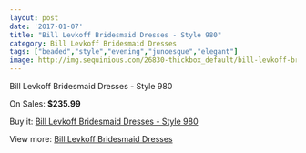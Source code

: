 ```yaml
---
layout: post
date: '2017-01-07'
title: "Bill Levkoff Bridesmaid Dresses - Style 980"
category: Bill Levkoff Bridesmaid Dresses
tags: ["beaded","style","evening","junoesque","elegant"]
image: http://img.sequinious.com/26830-thickbox_default/bill-levkoff-bridesmaid-dresses-style-980.jpg
---
```

Bill Levkoff Bridesmaid Dresses - Style 980

On Sales: **$235.99**
<a href="https://www.sequinious.com/bill-levkoff-bridesmaid-dresses/10849-bill-levkoff-bridesmaid-dresses-style-980.html"><amp-img layout="responsive" width="600" height="600" src="//img.sequinious.com/26830-thickbox_default/bill-levkoff-bridesmaid-dresses-style-980.jpg" alt="Bill Levkoff Bridesmaid Dresses - Style 980 0" /></a>

Buy it: [Bill Levkoff Bridesmaid Dresses - Style 980](https://www.sequinious.com/bill-levkoff-bridesmaid-dresses/10849-bill-levkoff-bridesmaid-dresses-style-980.html "Bill Levkoff Bridesmaid Dresses - Style 980")

View more: [Bill Levkoff Bridesmaid Dresses](https://www.sequinious.com/38-bill-levkoff-bridesmaid-dresses "Bill Levkoff Bridesmaid Dresses")